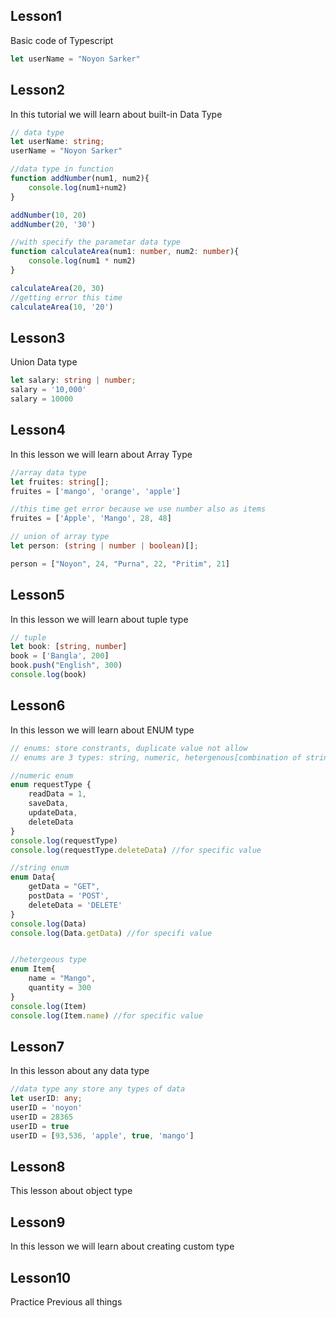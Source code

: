 ## Lesson1
<p>Basic code of Typescript</p>

```TypeScript
let userName = "Noyon Sarker"
```
## Lesson2
<p>In this tutorial we will learn about built-in Data Type</p>

```TypeScript
// data type
let userName: string;
userName = "Noyon Sarker"

//data type in function
function addNumber(num1, num2){
    console.log(num1+num2)
}

addNumber(10, 20)
addNumber(20, '30')

//with specify the parametar data type
function calculateArea(num1: number, num2: number){
    console.log(num1 * num2)
}

calculateArea(20, 30)
//getting error this time
calculateArea(10, '20')
```

## Lesson3
<p>Union Data type</p>

```TypeScript
let salary: string | number;
salary = '10,000'
salary = 10000
```
## Lesson4
<p>In this lesson we will learn about Array Type</p>

```TypeScript
//array data type
let fruites: string[];
fruites = ['mango', 'orange', 'apple']

//this time get error because we use number also as items
fruites = ['Apple', 'Mango', 28, 48]

// union of array type
let person: (string | number | boolean)[];

person = ["Noyon", 24, "Purna", 22, "Pritim", 21]
```
## Lesson5
<p>In this lesson we will learn about tuple type</p>

```TypeScript
// tuple
let book: [string, number]
book = ['Bangla', 200]
book.push("English", 300)
console.log(book)
```

## Lesson6
<p>In this lesson we will learn about ENUM type</p>

```TypeScript
// enums: store constrants, duplicate value not allow
// enums are 3 types: string, numeric, hetergenous[combination of string and number]

//numeric enum
enum requestType {
    readData = 1,
    saveData,
    updateData,
    deleteData
}
console.log(requestType)
console.log(requestType.deleteData) //for specific value

//string enum
enum Data{
    getData = "GET",
    postData = 'POST',
    deleteData = 'DELETE'
}
console.log(Data)
console.log(Data.getData) //for specifi value


//hetergeous type
enum Item{
    name = "Mango",
    quantity = 300
}
console.log(Item)
console.log(Item.name) //for specific value
```

## Lesson7
<p>In this lesson about any data type</p>

```TypeScript
//data type any store any types of data
let userID: any;
userID = 'noyon'
userID = 28365
userID = true
userID = [93,536, 'apple', true, 'mango']
```

## Lesson8
<p>This lesson about object type</p>

## Lesson9
<p>In this lesson we will learn about creating custom type</p>

## Lesson10
<p>Practice Previous all things</P>